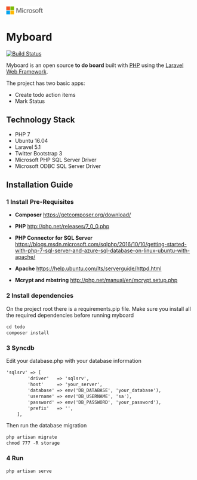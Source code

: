 ![](./media/solutions-microsoft-logo-small.png)
# Myboard

[![Build Status](https://travis-ci.org/vitorfs/bootcamp.svg?branch=master)](https://travis-ci.org/vitorfs/bootcamp)

Myboard is an open source **to do board** built with [PHP][0] using the [Laravel Web Framework][1].

The project has two basic apps:

* Create todo action items
* Mark Status

## Technology Stack

- PHP 7
- Ubuntu 16.04
- Laravel 5.1
- Twitter Bootstrap 3
- Microsoft PHP SQL Server Driver
- Microsoft ODBC SQL Server Driver


## Installation Guide

### 1 Install Pre-Requisites

* **Composer**
https://getcomposer.org/download/

* **PHP**
http://php.net/releases/7_0_0.php

* **PHP Connector for SQL Server**
https://blogs.msdn.microsoft.com/sqlphp/2016/10/10/getting-started-with-php-7-sql-server-and-azure-sql-database-on-linux-ubuntu-with-apache/

* **Apache**
https://help.ubuntu.com/lts/serverguide/httpd.html

* **Mcrypt and mbstring**
http://php.net/manual/en/mcrypt.setup.php


### 2 Install dependencies
On the project root there is a requirements.pip file. Make sure you install all the required dependencies before running myboard
 
    cd todo
    composer install


### 3 Syncdb

Edit your database.php with your database information

    'sqlsrv' => [
			'driver'   => 'sqlsrv',
			'host'     => 'your_server',
			'database' => env('DB_DATABASE', 'your_database'),
			'username' => env('DB_USERNAME', 'sa'),
			'password' => env('DB_PASSWORD', 'your_password'),
			'prefix'   => '',
		],

Then run the database migration

    php artisan migrate
    chmod 777 -R storage

### 4 Run

    php artisan serve





[0]: http://php.net/
[1]: https://laravel.com/docs/5.1
[2]: https://github.com/meet-bhagdev/todo/wiki
